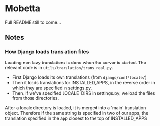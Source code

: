 # Mobetta #

Full README still to come...

## Notes ##

### How Django loads translation files ###

Loading non-lazy translations is done when the server is started. The relevant code is in `utils/translation/trans_real.py`.

* First Django loads its own translations (from `django/conf/locale/`)
* Then it loads translations for INSTALLED_APPS, in the reverse order in which they are specified in settings.py.
* Then, if we've specified LOCALE_DIRS in settings.py, we load the files from those directories.

After a locale directory is loaded, it is merged into a 'main' translation object. Therefore if the same string is specified in two of our apps, the translation specified in the app closest to the top of INSTALLED_APPS